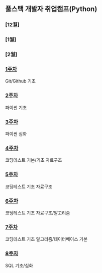 ## 풀스택 개발자 취업캠프(Python)
### [12월]
### [1월]
### [2월]

### [1주차](https://github.com/Imseongjoo/TIL/tree/master/Week_01)
Git/Github 기초
### [2주차](https://github.com/Imseongjoo/TIL/tree/master/Week_02)
파이썬 기초
### [3주차](https://github.com/Imseongjoo/TIL/tree/master/Week_03)
파이썬 심화
### [4주차](https://github.com/Imseongjoo/TIL/tree/master/Week_04)
코딩테스트 기본/기초 자료구조
### [5주차](https://github.com/Imseongjoo/TIL/tree/master/Week_05)
코딩테스트 기초 자료구조
### [6주차](https://github.com/Imseongjoo/TIL/tree/master/Week_06)
코딩테스트 기초 자료구조/알고리즘
### [7주차](https://github.com/Imseongjoo/TIL/tree/master/Week_07)
코딩테스트 기초 알고리즘/데이터베이스 기본
### [8주차](https://github.com/Imseongjoo/TIL/tree/master/Week_08)
SQL 기초/심화